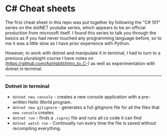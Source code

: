 # C# Cheat sheets

The first cheat sheet in this repo was put together by following the "C# 101" series on the 
dotNET youtube series, which appears to be an official production from microsoft itself. I found
this series to talk you through the basics as if you had never touched any programming language
before, so to me it was a little slow as I have prior experience with Python. 

However, to work with dotnet and manipulate it in terminal, I had to turn to a previous pluralsight
course I have notes on (https://github.com/AshIsbitt/Intro_to_C-) as well as experimentation with
dotnet in terminal. 

---

### Dotnet in terminal

* `dotnet new console` - creates a new console application with a pre-written Hello World program.
* `dotnet new gitignore` - generates a full gitignore file for all the files that `new console`
creates
* `dotnet run` - finds a `.csproj` file and runs all cs code it can find
* `dotnet watch run` - Continually run every time the file is saved without recompiling everything.
